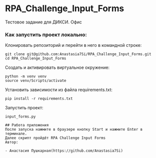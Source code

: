 # RPA_Challenge_Input_Forms
Тестовое задание для ДИКСИ. Офис

### Как запустить проект локально:
Клонировать репозиторий и перейти в него в командной строке:
```
git clone git@github.com:Anastasia7Si/RPA_Challenge_Input_Forms.git
cd RPA_Challenge_Input_Forms
```
Cоздать и активировать виртуальное окружение:
```
python -m venv venv
source venv/Scripts/activate
```
Установить зависимости из файла requirements.txt:
```
pip install -r requirements.txt
```
Запустить проект:
```
input_forms.py

## Работа приложения
После запуска нажмите в браузере кнопку Start и нажмите Enter в терминале.
Далее скрипт пройдёт RPA Challenge Input Forms
Автор:

- Анастасия Пушкарная(https://github.com/Anastasia7Si)